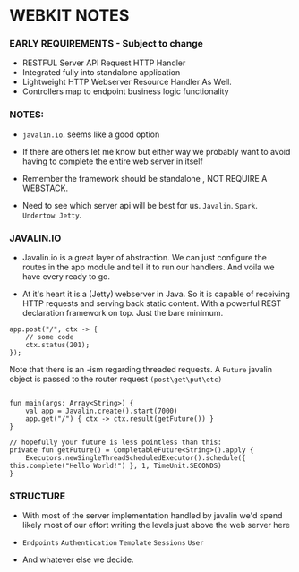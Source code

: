 # WEBKIT NOTES

### EARLY REQUIREMENTS - Subject to change
- RESTFUL Server API Request HTTP Handler
- Integrated fully into standalone application
- Lightweight HTTP Webserver Resource Handler As Well.
- Controllers map to endpoint business logic functionality


### NOTES:
- ``javalin.io``. seems like a good option
  
- If there are others
let me know but either way we probably want to avoid having to complete the entire web server in itself
  
- Remember the framework should be standalone , NOT REQUIRE A WEBSTACK.

- Need to see which server api will be best for us. ``Javalin``. ``Spark``. ``Undertow``. ``Jetty``. 


### JAVALIN.IO

- Javalin.io is a great layer of abstraction. We can just configure the routes in the app module and tell it to run our handlers. And voila we have every ready to go. 

- At it's heart it is a (Jetty) webserver in Java. So it is capable of receiving HTTP requests and serving back static content. With a powerful REST declaration framework on top. Just the bare minimum.
```
app.post("/", ctx -> {
    // some code
    ctx.status(201);
});
```
Note that there is an -ism regarding threaded requests. A ``Future`` javalin object is passed to the router request ``(post\get\put\etc)``
```import io.javalin.Javalin

fun main(args: Array<String>) {
    val app = Javalin.create().start(7000)
    app.get("/") { ctx -> ctx.result(getFuture()) }
}

// hopefully your future is less pointless than this:
private fun getFuture() = CompletableFuture<String>().apply {
    Executors.newSingleThreadScheduledExecutor().schedule({ this.complete("Hello World!") }, 1, TimeUnit.SECONDS)
}
```

### STRUCTURE
- With most of the server implementation handled by javalin we'd spend likely most of our effort
writing the levels just above the web server here
  
- ``Endpoints`` ``Authentication`` ``Template`` ``Sessions`` ``User`` 
- And whatever else we decide.